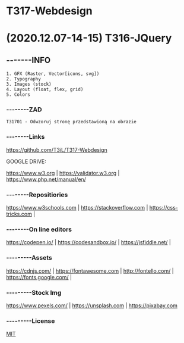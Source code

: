 # T317-Webdesign
# (2020.12.07-14-15) T316-JQuery

## -------INFO
```
1. GFX (Raster, Vector[icons, svg])
2. Typography
3. Images (stock)
4. Layout (float, flex, grid)
5. Colors
```

### --------ZAD

```
T31701 - Odwzoruj stronę przedstawioną na obrazie

```

### --------Links
https://github.com/T3iL/T317-Webdesign

GOOGLE DRIVE: 

https://www.w3.org | https://validator.w3.org | https://www.php.net/manual/en/
### --------Repositiories
https://www.w3schools.com | https://stackoverflow.com | https://css-tricks.com |
### --------On line editors
https://codepen.io/ | https://codesandbox.io/ | https://jsfiddle.net/ |
### ---------Assets
https://cdnjs.com/ | https://fontawesome.com | http://fontello.com/ | https://fonts.google.com/ |
### ---------Stock Img
https://www.pexels.com/ | https://unsplash.com | https://pixabay.com
### ---------License
[MIT](https://choosealicense.com/licenses/mit/)
